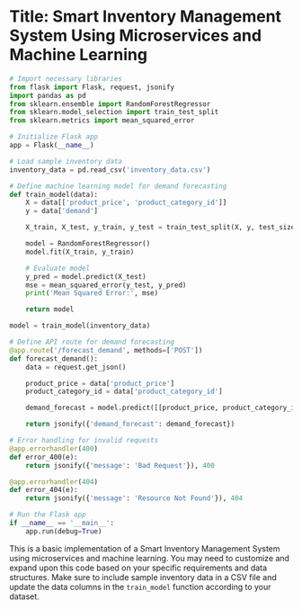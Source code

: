 # **Title: Smart Inventory Management System Using Microservices and Machine Learning**

```python
# Import necessary libraries
from flask import Flask, request, jsonify
import pandas as pd
from sklearn.ensemble import RandomForestRegressor
from sklearn.model_selection import train_test_split
from sklearn.metrics import mean_squared_error

# Initialize Flask app
app = Flask(__name__)

# Load sample inventory data
inventory_data = pd.read_csv('inventory_data.csv')

# Define machine learning model for demand forecasting
def train_model(data):
    X = data[['product_price', 'product_category_id']]
    y = data['demand']

    X_train, X_test, y_train, y_test = train_test_split(X, y, test_size=0.2, random_state=42)

    model = RandomForestRegressor()
    model.fit(X_train, y_train)

    # Evaluate model
    y_pred = model.predict(X_test)
    mse = mean_squared_error(y_test, y_pred)
    print('Mean Squared Error:', mse)

    return model

model = train_model(inventory_data)

# Define API route for demand forecasting
@app.route('/forecast_demand', methods=['POST'])
def forecast_demand():
    data = request.get_json()

    product_price = data['product_price']
    product_category_id = data['product_category_id']

    demand_forecast = model.predict([[product_price, product_category_id]])

    return jsonify({'demand_forecast': demand_forecast})

# Error handling for invalid requests
@app.errorhandler(400)
def error_400(e):
    return jsonify({'message': 'Bad Request'}), 400

@app.errorhandler(404)
def error_404(e):
    return jsonify({'message': 'Resource Not Found'}), 404

# Run the Flask app
if __name__ == '__main__':
    app.run(debug=True)
```

This is a basic implementation of a Smart Inventory Management System using microservices and machine learning. You may need to customize and expand upon this code based on your specific requirements and data structures. Make sure to include sample inventory data in a CSV file and update the data columns in the `train_model` function according to your dataset.